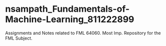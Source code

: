 # nsampath_Fundamentals-of-Machine-Learning_811222899


Assignments and Notes related to FML 64060.
Most Imp. Repository for the FML Subject.
